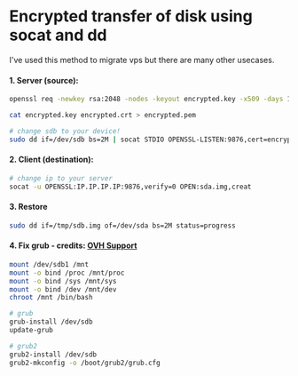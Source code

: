 # Encrypted transfer of disk using socat and dd
I've used this method to migrate vps but there are many other usecases.

#### 1\. Server (source):

```bash
openssl req -newkey rsa:2048 -nodes -keyout encrypted.key -x509 -days 10 -subj '/CN=example.com/O=acme/C=US' -out encrypted.crt
```

```bash
cat encrypted.key encrypted.crt > encrypted.pem
```

```bash
# change sdb to your device!
sudo dd if=/dev/sdb bs=2M | socat STDIO OPENSSL-LISTEN:9876,cert=encrypted.pem,verify=0,reuseaddr
```

#### 2\. Client (destination):

```bash
# change ip to your server
socat -u OPENSSL:IP.IP.IP.IP:9876,verify=0 OPEN:sda.img,creat
```

#### 3\. Restore

```bash
sudo dd if=/tmp/sdb.img of=/dev/sda bs=2M status=progress
```

#### 4\. Fix grub - credits: [OVH Support](https://docs.ovh.com/us/en/public-cloud/repairing-the-grub-bootloader/)

```bash
mount /dev/sdb1 /mnt
mount -o bind /proc /mnt/proc
mount -o bind /sys /mnt/sys
mount -o bind /dev /mnt/dev
chroot /mnt /bin/bash
```

```bash
# grub
grub-install /dev/sdb
update-grub
```

```bash
# grub2  
grub2-install /dev/sdb
grub2-mkconfig -o /boot/grub2/grub.cfg
```
